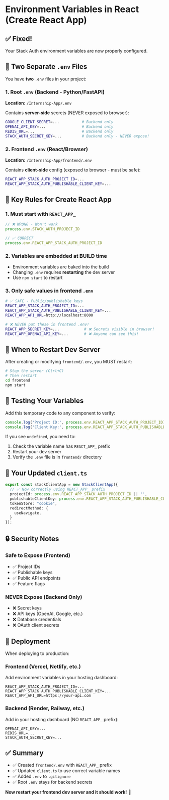 # Environment Variables in React (Create React App)

## ✅ Fixed!

Your Stack Auth environment variables are now properly configured.

## 📁 Two Separate `.env` Files

You have **two** `.env` files in your project:

### 1. **Root `.env`** (Backend - Python/FastAPI)
**Location:** `/Internship-App/.env`

Contains **server-side** secrets (NEVER exposed to browser):
```bash
GOOGLE_CLIENT_SECRET=...          # Backend only
OPENAI_API_KEY=...                # Backend only
REDIS_URL=...                     # Backend only
STACK_AUTH_SECRET_KEY=...         # Backend only - NEVER expose!
```

### 2. **Frontend `.env`** (React/Browser)
**Location:** `/Internship-App/frontend/.env`

Contains **client-side** config (exposed to browser - must be safe):
```bash
REACT_APP_STACK_AUTH_PROJECT_ID=...
REACT_APP_STACK_AUTH_PUBLISHABLE_CLIENT_KEY=...
```

## 🔑 Key Rules for Create React App

### 1. **Must start with `REACT_APP_`**
```typescript
// ❌ WRONG - Won't work
process.env.STACK_AUTH_PROJECT_ID

// ✅ CORRECT
process.env.REACT_APP_STACK_AUTH_PROJECT_ID
```

### 2. **Variables are embedded at BUILD time**
- Environment variables are baked into the build
- Changing `.env` requires **restarting** the dev server
- Use `npm start` to restart

### 3. **Only safe values in frontend `.env`**
```bash
# ✅ SAFE - Public/publishable keys
REACT_APP_STACK_AUTH_PROJECT_ID=...
REACT_APP_STACK_AUTH_PUBLISHABLE_CLIENT_KEY=...
REACT_APP_API_URL=http://localhost:8000

# ❌ NEVER put these in frontend .env!
REACT_APP_SECRET_KEY=...           # ❌ Secrets visible in browser!
REACT_APP_OPENAI_API_KEY=...       # ❌ Anyone can see this!
```

## 🔄 When to Restart Dev Server

After creating or modifying `frontend/.env`, you MUST restart:

```bash
# Stop the server (Ctrl+C)
# Then restart
cd frontend
npm start
```

## 🧪 Testing Your Variables

Add this temporary code to any component to verify:

```typescript
console.log('Project ID:', process.env.REACT_APP_STACK_AUTH_PROJECT_ID);
console.log('Client Key:', process.env.REACT_APP_STACK_AUTH_PUBLISHABLE_CLIENT_KEY);
```

If you see `undefined`, you need to:
1. Check the variable name has `REACT_APP_` prefix
2. Restart your dev server
3. Verify the `.env` file is in `frontend/` directory

## 📝 Your Updated `client.ts`

```typescript
export const stackClientApp = new StackClientApp({
  // ✅ Now correctly using REACT_APP_ prefix
  projectId: process.env.REACT_APP_STACK_AUTH_PROJECT_ID || '',
  publishableClientKey: process.env.REACT_APP_STACK_AUTH_PUBLISHABLE_CLIENT_KEY || '',
  tokenStore: "cookie",
  redirectMethod: {
    useNavigate,
  }
});
```

## 🔒 Security Notes

### Safe to Expose (Frontend)
- ✅ Project IDs
- ✅ Publishable keys
- ✅ Public API endpoints
- ✅ Feature flags

### NEVER Expose (Backend Only)
- ❌ Secret keys
- ❌ API keys (OpenAI, Google, etc.)
- ❌ Database credentials
- ❌ OAuth client secrets

## 🚀 Deployment

When deploying to production:

### Frontend (Vercel, Netlify, etc.)
Add environment variables in your hosting dashboard:
```
REACT_APP_STACK_AUTH_PROJECT_ID=...
REACT_APP_STACK_AUTH_PUBLISHABLE_CLIENT_KEY=...
REACT_APP_API_URL=https://your-api.com
```

### Backend (Render, Railway, etc.)
Add in your hosting dashboard (NO `REACT_APP_` prefix):
```
OPENAI_API_KEY=...
REDIS_URL=...
STACK_AUTH_SECRET_KEY=...
```

## ✅ Summary

- ✅ Created `frontend/.env` with `REACT_APP_` prefix
- ✅ Updated `client.ts` to use correct variable names
- ✅ Added `.env` to `.gitignore`
- ✅ Root `.env` stays for backend secrets

**Now restart your frontend dev server and it should work!** 🎉

